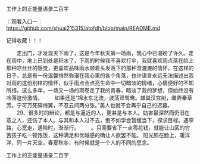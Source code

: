 工作上的正能量语录二百字

：观看入口一：https://github.com/shuai215315/atofdh/blob/main/README.md


记得收藏！！！



　　走出门，才发现天下雨了，这是今年秋天第一场雨，我心中已渴盼了许久。走在雨中，地上已到处是积水了，下雨的时候我不喜欢打伞，我就喜欢雨点落在脸上那种凉丝丝的感觉，更喜欢品味雨水顺着头发落下的那种湿漉漉的情怀。在这样的日子，总是有一份温馨悄然弥漫在我心里的各个角落，也许语言永远无法描述出我对雨的这份别样的情怀，似乎雨点会点亮生命中一切暗淡的情绪，心情便好的不知所措。这么多年，一场又一场的雨卷走了我的青春，暗淡了我的梦想，但始终没有冷落这份激情。
　　如果还是“锦水东北流，波荡双鸳鸯。雄巢汉宫树，雌弄秦草芳。宁可万死碎绮翼，不忍云间两分张。”美人也就不会再乎自己的迟暮。
　　29、很多时的辩论，都是与逼近的人，更甚是与本人。妨害最深然而仍旧在意之人，还伤了本人。与其和本人过不去，倒不如学会暂缓当下，探求目标。遇窄路，心宽走，遇险时，渐渐行。
　　。只需要省下一点零花钱，就能让山区的穷苦孩子吃一顿饱饭，这种满足和优越感的确让人欲罢不能。
阳光照在脸上，暖洋洋，同一片天空，春夏秋冬，有时候就是一个人的不同的思念。







工作上的正能量语录二百字
